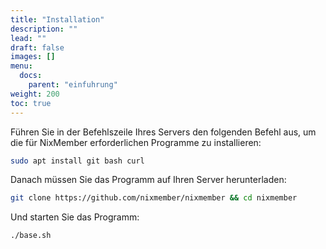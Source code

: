 ```yaml
---
title: "Installation"
description: ""
lead: ""
draft: false
images: []
menu:
  docs:
    parent: "einfuhrung"
weight: 200
toc: true
---
```


Führen Sie in der Befehlszeile Ihres Servers den folgenden Befehl aus, um die für NixMember erforderlichen Programme zu installieren:

```bash
sudo apt install git bash curl
```

Danach müssen Sie das Programm auf Ihren Server herunterladen:

```bash
git clone https://github.com/nixmember/nixmember && cd nixmember
```

Und starten Sie das Programm:

```bash
./base.sh
```
